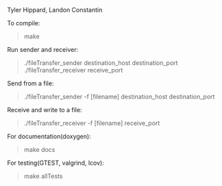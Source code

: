 Tyler Hippard, Landon Constantin

To compile:
> make

Run sender and receiver:
> ./fileTransfer_sender destination_host destination_port
> ./fileTransfer_receiver receive_port

Send from a file:
> ./fileTransfer_sender -f [filename] destination_host destination_port

Receive and write to a file:
> ./fileTransfer_receiver -f [filename] receive_port

For documentation(doxygen):
> make docs

For testing(GTEST, valgrind, lcov):
> make allTests

